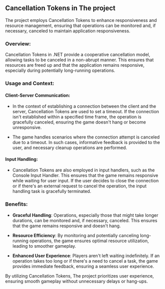 ## Cancellation Tokens in The project

The project employs Cancellation Tokens to enhance responsiveness and resource management, ensuring that operations can be monitored and, if necessary, canceled to maintain application responsiveness.

### Overview:
Cancellation Tokens in .NET provide a cooperative cancellation model, allowing tasks to be canceled in a non-abrupt manner. This ensures that resources are freed up and that the application remains responsive, especially during potentially long-running operations.

### Usage and Context:

#### Client-Server Communication:
- In the context of establishing a connection between the client and the server, Cancellation Tokens are used to set a timeout. If the connection isn't established within a specified time frame, the operation is gracefully canceled, ensuring the game doesn't hang or become unresponsive.
  
- The game handles scenarios where the connection attempt is canceled due to a timeout. In such cases, informative feedback is provided to the user, and necessary cleanup operations are performed.

#### Input Handling:
- Cancellation Tokens are also employed in input handlers, such as the Console Input Handler. This ensures that the game remains responsive while waiting for user input. If the user decides to close the connection or if there's an external request to cancel the operation, the input handling task is gracefully terminated.

### Benefits:
- **Graceful Handling**: Operations, especially those that might take longer durations, can be monitored and, if necessary, canceled. This ensures that the game remains responsive and doesn't hang.
  
- **Resource Efficiency**: By monitoring and potentially canceling long-running operations, the game ensures optimal resource utilization, leading to smoother gameplay.

- **Enhanced User Experience**: Players aren't left waiting indefinitely. If an operation takes too long or if there's a need to cancel a task, the game provides immediate feedback, ensuring a seamless user experience.

By utilizing Cancellation Tokens, The project prioritizes user experience, ensuring smooth gameplay without unnecessary delays or hang-ups.
